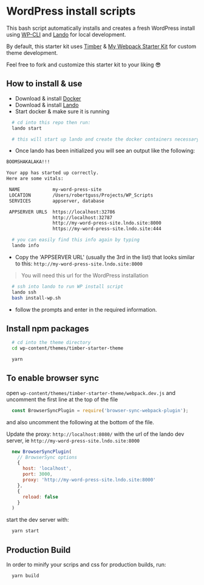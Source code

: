 # WordPress install scripts

This bash script automatically installs and creates a fresh WordPress install using [WP-CLI](https://make.wordpress.org/cli/handbook/) and [Lando](https://docs.devwithlando.io/) for local development.

By default, this starter kit uses [Timber](https://www.upstatement.com/timber/) & [My Webpack Starter Kit](https://github.com/robertguss/WordPress-Starter-Kit) for custom theme development.

Feel free to fork and customize this starter kit to your liking 😎

## How to install & use

- Download & install [Docker](https://docs.docker.com/install/)
- Download & install [Lando](https://docs.devwithlando.io/)
- Start docker & make sure it is running

```bash
  # cd into this repo then run:
  lando start

  # this will start up lando and create the docker containers necessary for WordPress
```

- Once lando has been initialized you will see an output like the following:

```bash
BOOMSHAKALAKA!!!

Your app has started up correctly.
Here are some vitals:

 NAME            my-word-press-site
 LOCATION        /Users/robertguss/Projects/WP_Scripts
 SERVICES        appserver, database

 APPSERVER URLS  https://localhost:32786
                 http://localhost:32787
                 http://my-word-press-site.lndo.site:8000
                 https://my-word-press-site.lndo.site:444
```

```bash
  # you can easily find this info again by typing
  lando info
```

- Copy the 'APPSERVER URL' (usually the 3rd in the list) that looks similar to this: `http://my-word-press-site.lndo.site:8000`

> You will need this url for the WordPress installation

```bash
  # ssh into lando to run WP install script
  lando ssh
  bash install-wp.sh
```

- follow the prompts and enter in the required information.

## Install npm packages

```bash
  # cd into the theme directory
  cd wp-content/themes/timber-starter-theme

  yarn
```

## To enable browser sync

open `wp-content/themes/timber-starter-theme/webpack.dev.js` and uncomment the first line at the top of the file

```javascript
  const BrowserSyncPlugin = require('browser-sync-webpack-plugin');
```

and also uncomment the following at the bottom of the file.

Update the proxy: `http://localhost:8080/` with the url of the lando dev server, ie `http://my-word-press-site.lndo.site:8000`

```javascript
  new BrowserSyncPlugin(
    // BrowserSync options
    {
      host: 'localhost',
      port: 3000,
      proxy: 'http://my-word-press-site.lndo.site:8000'
    },
    {
      reload: false
    }
  )
```

start the dev server with:

```bash
  yarn start
```

## Production Build

In order to minify your scrips and css for production builds, run:

```bash
  yarn build
```